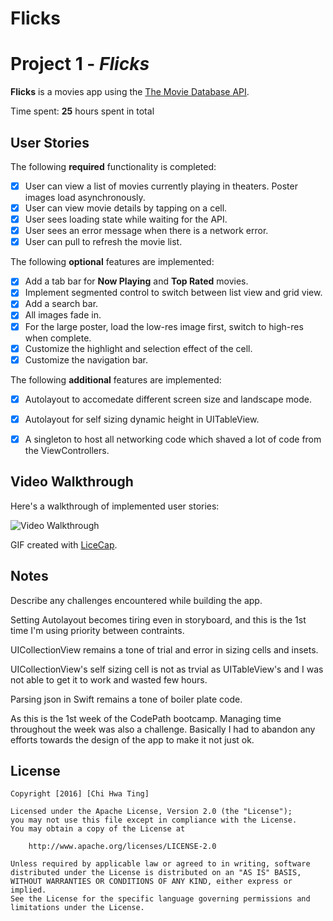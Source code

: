 # Flicks

# Project 1 - *Flicks*

**Flicks** is a movies app using the [The Movie Database API](http://docs.themoviedb.apiary.io/#).

Time spent: **25** hours spent in total

## User Stories

The following **required** functionality is completed:

- [X] User can view a list of movies currently playing in theaters. Poster images load asynchronously.
- [X] User can view movie details by tapping on a cell.
- [X] User sees loading state while waiting for the API.
- [X] User sees an error message when there is a network error.
- [X] User can pull to refresh the movie list.

The following **optional** features are implemented:

- [X] Add a tab bar for **Now Playing** and **Top Rated** movies.
- [X] Implement segmented control to switch between list view and grid view.
- [X] Add a search bar.
- [X] All images fade in.
- [X] For the large poster, load the low-res image first, switch to high-res when complete.
- [X] Customize the highlight and selection effect of the cell.
- [X] Customize the navigation bar.

The following **additional** features are implemented:

- [X] Autolayout to accomedate different screen size and landscape mode.
- [X] Autolayout for self sizing dynamic height in UITableView.
- [X] A singleton to host all networking code which shaved a lot of code from the ViewControllers.


## Video Walkthrough

Here's a walkthrough of implemented user stories:

<img src='https://cloud.githubusercontent.com/assets/5937001/19427972/15f46d2e-93fc-11e6-98b3-30bb8d8ee4f8.gif' title='Video Walkthrough' width='' alt='Video Walkthrough' />

GIF created with [LiceCap](http://www.cockos.com/licecap/).

## Notes

Describe any challenges encountered while building the app.

Setting Autolayout becomes tiring even in storyboard, and this is the 1st time I'm using priority between contraints. 

UICollectionView remains a tone of trial and error in sizing cells and insets.

UICollectionView's self sizing cell is not as trvial as UITableView's and I was not able to get it to work and wasted few hours.

Parsing json in Swift remains a tone of boiler plate code.

As this is the 1st week of the CodePath bootcamp.  Managing time throughout the week was also a challenge.  Basically I had to abandon any efforts towards the design of the app to make it not just ok.

## License

    Copyright [2016] [Chi Hwa Ting]

    Licensed under the Apache License, Version 2.0 (the "License");
    you may not use this file except in compliance with the License.
    You may obtain a copy of the License at

        http://www.apache.org/licenses/LICENSE-2.0

    Unless required by applicable law or agreed to in writing, software
    distributed under the License is distributed on an "AS IS" BASIS,
    WITHOUT WARRANTIES OR CONDITIONS OF ANY KIND, either express or implied.
    See the License for the specific language governing permissions and
    limitations under the License.

